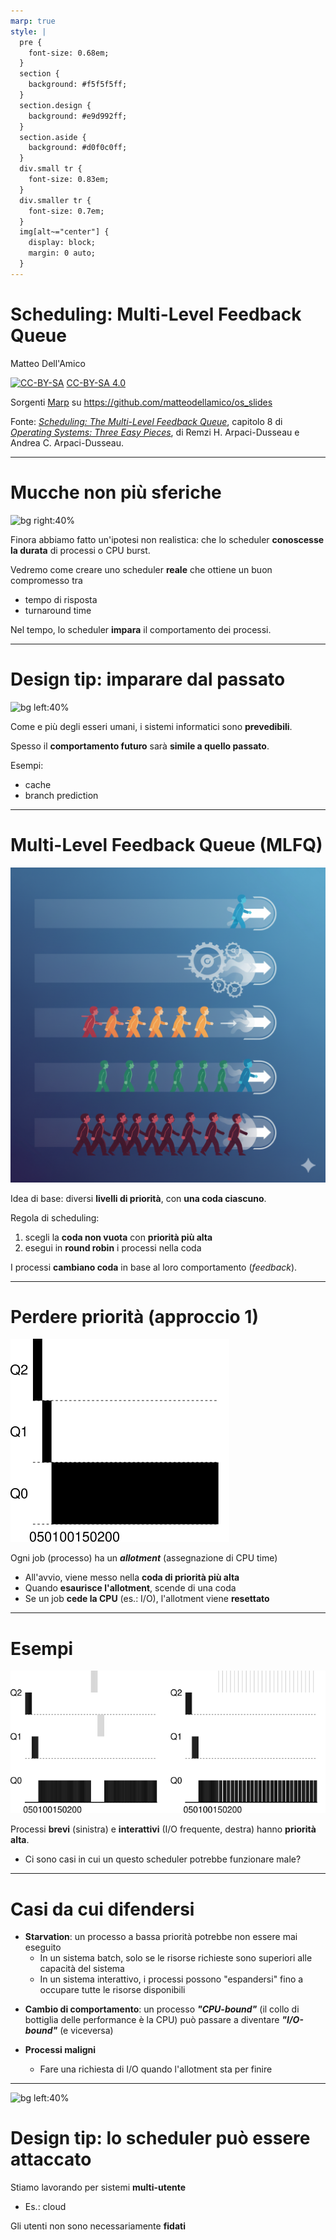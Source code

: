```yaml
---
marp: true
style: |
  pre {
    font-size: 0.68em;
  }
  section { 
    background: #f5f5f5ff;
  }
  section.design {
    background: #e9d992ff;
  }
  section.aside {
    background: #d0f0c0ff;
  }
  div.small tr {
    font-size: 0.83em;
  }
  div.smaller tr {
    font-size: 0.7em;
  }
  img[alt~="center"] {
    display: block;
    margin: 0 auto;
  }
---
```


# Scheduling: Multi-Level Feedback Queue

Matteo Dell'Amico

<a href="https://creativecommons.org/licenses/by-sa/4.0/"><img src="https://mirrors.creativecommons.org/presskit/buttons/88x31/png/by-sa.png" alt="CC-BY-SA" width="100" /></a> [CC-BY-SA 4.0](https://creativecommons.org/licenses/by-sa/4.0/)

Sorgenti [Marp](https://marp.app/) su https://github.com/matteodellamico/os_slides

Fonte: [*Scheduling: The Multi-Level Feedback Queue*](https://pages.cs.wisc.edu/~remzi/OSTEP/cpu-sched-mlfq.pdf), capitolo 8 di [*Operating Systems: Three Easy Pieces*](http://pages.cs.wisc.edu/~remzi/OSTEP/), di Remzi H. Arpaci-Dusseau e Andrea C. Arpaci-Dusseau.

---

<!-- Corbato et al. Compatible Time-Sharing System (CTSS), Turing award -->

# Mucche non più sferiche

![bg right:40%](https://c.pxhere.com/photos/c9/3d/cow_face_farm_nose_close_macro_animal_cattle-1265858.jpg!d)

Finora abbiamo fatto un'ipotesi non realistica: che lo scheduler **conoscesse la durata** di processi o CPU burst.

Vedremo come creare uno scheduler **reale** che ottiene un buon compromesso tra
- tempo di risposta
- turnaround time

Nel tempo, lo scheduler **impara** il comportamento dei processi.

---

<!-- _class: design -->

<!-- Argomento del liceo classico -->

<!-- Q: esempi? -->

# Design tip: imparare dal passato

![bg left:40%](https://c.pxhere.com/photos/75/fa/greece_athens_acropolis_history_historical_temple_touristic_old-639003.jpg!s1)

Come e più degli esseri umani, i sistemi informatici sono **prevedibili**.

Spesso il **comportamento futuro** sarà **simile a quello passato**.

Esempi:
 * cache
 * branch prediction

---

<!--Molte variazioni sul tema. Ne vedremo una semplice.-->

# Multi-Level Feedback Queue (MLFQ)

![bg right:40%](images/queues.png)

Idea di base: diversi **livelli di priorità**, con **una coda ciascuno**.

Regola di scheduling:
1) scegli la **coda non vuota** con **priorità più alta**
2) esegui in **round robin** i processi nella coda

I processi **cambiano coda** in base al loro comportamento (*feedback*).

---

# Perdere priorità (approccio 1)

![bg right:30% demoted process 90%](images/mlfq_demote.svg)

Ogni job (processo) ha un ***allotment*** (assegnazione di CPU time)

- All'avvio, viene messo nella **coda di priorità più alta**
- Quando **esaurisce l'allotment**, scende di una coda
- Se un job **cede la CPU** (es.: I/O), l'allotment viene **resettato**

---

# Esempi

![w:800px center](images/mlfq_examples.svg)

Processi **brevi** (sinistra) e **interattivi** (I/O frequente, destra) hanno **priorità alta**.

* Ci sono casi in cui un questo scheduler potrebbe funzionare male?

---

# Casi da cui difendersi

- **Starvation**: un processo a bassa priorità potrebbe non essere mai eseguito
  - In un sistema batch, solo se le risorse richieste sono superiori alle capacità del sistema
  - In un sistema interattivo, i processi possono "espandersi" fino a occupare tutte le risorse disponibili

* **Cambio di comportamento**: un processo ***"CPU-bound"*** (il collo di bottiglia delle performance è la CPU) può passare a diventare ***"I/O-bound"*** (e viceversa)

* **Processi maligni**
  * Fare una richiesta di I/O quando l'allotment sta per finire

---

<!-- _class: design -->

![bg left:40%](https://images.rawpixel.com/image_800/cHJpdmF0ZS9sci9pbWFnZXMvd2Vic2l0ZS8yMDI1LTA5L3NyLWltYWdlLTI5MDgyMDI1LWFtMDUtcy0xMDcxLmpwZw.jpg)

# Design tip: lo scheduler può essere attaccato

Stiamo lavorando per sistemi **multi-utente**
- Es.: cloud

Gli utenti non sono necessariamente **fidati**
